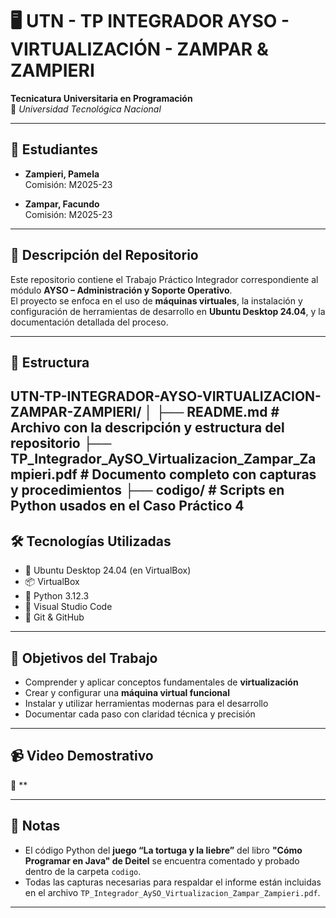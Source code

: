 # 🖥️ UTN - TP INTEGRADOR AYSO - VIRTUALIZACIÓN - ZAMPAR & ZAMPIERI

**Tecnicatura Universitaria en Programación**  
📍 *Universidad Tecnológica Nacional*  

---

## 👥 Estudiantes

- **Zampieri, Pamela**  
  Comisión: M2025-23  

- **Zampar, Facundo**  
  Comisión: M2025-23  

---

## 📂 Descripción del Repositorio

Este repositorio contiene el Trabajo Práctico Integrador correspondiente al módulo **AYSO – Administración y Soporte Operativo**.  
El proyecto se enfoca en el uso de **máquinas virtuales**, la instalación y configuración de herramientas de desarrollo en **Ubuntu Desktop 24.04**, y la documentación detallada del proceso.

---

## 📁 Estructura

UTN-TP-INTEGRADOR-AYSO-VIRTUALIZACION-ZAMPAR-ZAMPIERI/
│
├── README.md  # Archivo con la descripción y estructura del repositorio
├── TP_Integrador_AySO_Virtualizacion_Zampar_Zampieri.pdf  # Documento completo con capturas y procedimientos
├── codigo/  # Scripts en Python usados en el Caso Práctico 4
---

## 🛠️ Tecnologías Utilizadas

- 🐧 Ubuntu Desktop 24.04 (en VirtualBox)  
- 📦 VirtualBox  
- 🐍 Python 3.12.3  
- 📝 Visual Studio Code  
- 🔧 Git & GitHub  

---

## 🎯 Objetivos del Trabajo

- Comprender y aplicar conceptos fundamentales de **virtualización**  
- Crear y configurar una **máquina virtual funcional**  
- Instalar y utilizar herramientas modernas para el desarrollo  
- Documentar cada paso con claridad técnica y precisión  

---

## 📹 Video Demostrativo

🔗 **

---

## 📌 Notas

- El código Python del **juego “La tortuga y la liebre”** del libro **"Cómo Programar en Java" de Deitel** se encuentra comentado y probado dentro de la carpeta `codigo`.
- Todas las capturas necesarias para respaldar el informe están incluidas en el archivo `TP_Integrador_AySO_Virtualizacion_Zampar_Zampieri.pdf`.

---


